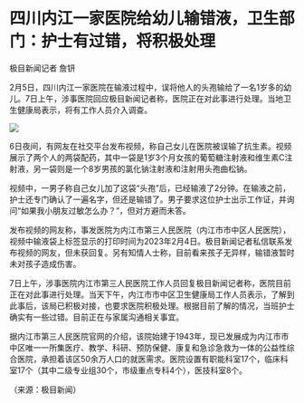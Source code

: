 # 四川内江一家医院给幼儿输错液，卫生部门：护士有过错，将积极处理

极目新闻记者 詹钘

2月5日，四川内江一家医院在输液过程中，误将他人的头孢输给了一名1岁多的幼儿。7日上午，涉事医院回应极目新闻记者称，医院正在对此事进行处理。当地卫生健康局表示，将有工作人员介入调查。

![](https://inews.gtimg.com/newsapp_bt/0/15649561622/1000)

6日夜间，有网友在社交平台发布视频，称自己女儿在医院被误输了抗生素。视频展示了两个人的两袋配药，其中一袋是1岁3个月女孩的葡萄糖注射液和维生素C注射液，另一袋则是一个8岁男孩的氯化钠注射液和注射用头孢曲松钠。

视频中，一男子称自己女儿加了这袋“头孢”后，已经输液了2分钟。在输液之前，护士还专门确认了一遍名字，但还是输错了。男子要求这位护士出示工作证，并询问“如果我小朋友过敏怎么办？”，但对方避而未答。

发布视频的网友称，事发医院为内江市第三人民医院（内江市市中区人民医院），视频中输液袋上标签显示的打印时间为2023年2月4日。极目新闻记者私信联系发布视频的网友，但未获回复。另有知情人士称，目前看来孩子无异样，输错液暂时未对孩子造成伤害。

7日上午，涉事医院内江市第三人民医院工作人员回复极目新闻记者称，医院目前正在对此事进行处理。当天下午，内江市市中区卫生健康局工作人员表示，了解到此事后，该局已积极对接，也要求医院积极处理。根据目前了解的情况，当班护士确实有一些过错。目前正在与家属沟通相关事宜。

据内江市第三人民医院官网的介绍，该院始建于1943年，现已发展成为内江市市中区唯一一所集医疗、教学、科研、预防保健、康复和急诊急救为一体的公益性综合医院，承担着该区50余万人口的就医需求。医院设置有职能科室17个，临床科室17个（其中二级专业组30个，市级重点专科4个），医技科室8个。

（来源：极目新闻）

